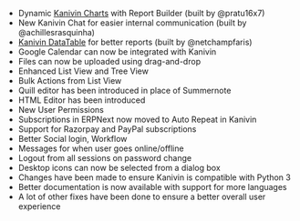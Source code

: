 - Dynamic [Kanivin Charts](https://github.com/frappe/charts) with Report Builder (built by @pratu16x7)
- New Kanivin Chat for easier internal communication (built by @achillesrasquinha)
- [Kanivin DataTable](https://github.com/frappe/datatable) for better reports (built by @netchampfaris)
- Google Calendar can now be integrated with Kanivin
- Files can now be uploaded using drag-and-drop
- Enhanced List View and Tree View
- Bulk Actions from List View
- Quill editor has been introduced in place of Summernote
- HTML Editor has been introduced
- New User Permissions
- Subscriptions in ERPNext now moved to Auto Repeat in Kanivin
- Support for Razorpay and PayPal subscriptions
- Better Social login, Workflow
- Messages for when user goes online/offline
- Logout from all sessions on password change
- Desktop icons can now be selected from a dialog box
- Changes have been made to ensure Kanivin is compatible with Python 3
- Better documentation is now available with support for more languages
- A lot of other fixes have been done to ensure a better overall user experience